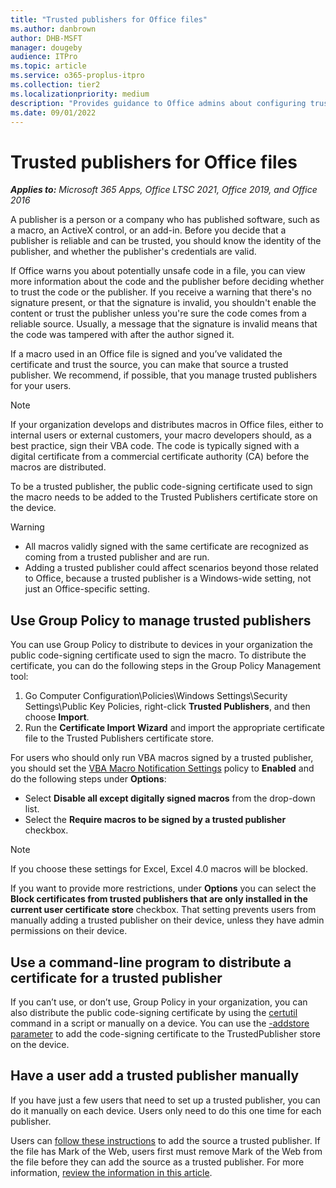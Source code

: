```yaml
---
title: "Trusted publishers for Office files"
ms.author: danbrown
author: DHB-MSFT
manager: dougeby
audience: ITPro
ms.topic: article
ms.service: o365-proplus-itpro
ms.collection: tier2
ms.localizationpriority: medium
description: "Provides guidance to Office admins about configuring trusted publishers for Office files."
ms.date: 09/01/2022
---
```


# Trusted publishers for Office files

***Applies to:*** *Microsoft 365 Apps, Office LTSC 2021, Office 2019, and Office 2016*

A publisher is a person or a company who has published software, such as a macro, an ActiveX control, or an add-in. Before you decide that a publisher is reliable and can be trusted, you should know the identity of the publisher, and whether the publisher's credentials are valid.

If Office warns you about potentially unsafe code in a file, you can view more information about the code and the publisher before deciding whether to trust the code or the publisher. If you receive a warning that there's no signature present, or that the signature is invalid, you shouldn't enable the content or trust the publisher unless you're sure the code comes from a reliable source. Usually, a message that the signature is invalid means that the code was tampered with after the author signed it.

If a macro used in an Office file is signed and you’ve validated the certificate and trust the source, you can make that source a trusted publisher. We recommend, if possible, that you manage trusted publishers for your users.

> [!NOTE]
> If your organization develops and distributes macros in Office files, either to internal users or external customers, your macro developers should, as a best practice, sign their VBA code. The code is typically signed with a digital certificate from a commercial certificate authority (CA) before the macros are distributed.

To be a trusted publisher, the public code-signing certificate used to sign the macro needs to be added to the Trusted Publishers certificate store on the device.

> [!WARNING]
> - All macros validly signed with the same certificate are recognized as coming from a trusted publisher and are run.
> - Adding a trusted publisher could affect scenarios beyond those related to Office, because a trusted publisher is a Windows-wide setting, not just an Office-specific setting.

## Use Group Policy to manage trusted publishers

You can use Group Policy to distribute to devices in your organization the public code-signing certificate used to sign the macro. To distribute the certificate, you can do the following steps in the Group Policy Management tool:

1. Go Computer Configuration\Policies\Windows Settings\Security Settings\Public Key Policies, right-click **Trusted Publishers**, and then choose **Import**.
2. Run the **Certificate Import Wizard** and import the appropriate certificate file to the Trusted Publishers certificate store.

For users who should only run VBA macros signed by a trusted publisher, you should set the [VBA Macro Notification Settings](internet-macros-blocked.md#vba-macro-notification-settings) policy to **Enabled** and do the following steps under **Options**:

- Select **Disable all except digitally signed macros** from the drop-down list.
- Select the **Require macros to be signed by a trusted publisher** checkbox.

> [!NOTE]
> If you choose these settings for Excel, Excel 4.0 macros will be blocked.

If you want to provide more restrictions, under **Options** you can select the **Block certificates from trusted publishers that are only installed in the current user certificate store** checkbox. That setting prevents users from manually adding a trusted publisher on their device, unless they have admin permissions on their device.

## Use a command-line program to distribute a certificate for a trusted publisher

If you can’t use, or don’t use, Group Policy in your organization, you can also distribute the public code-signing certificate by using the [certutil](/windows-server/administration/windows-commands/certutil) command in a script or manually on a device. You can use the [-addstore parameter](/windows-server/administration/windows-commands/certutil#-addstore) to add the code-signing certificate to the TrustedPublisher store on the device.

## Have a user add a trusted publisher manually

If you have just a few users that need to set up a trusted publisher, you can do it manually on each device. Users only need to do this one time for each publisher.

Users can [follow these instructions](https://support.microsoft.com/office/87b3d5a3-b68c-4023-87c4-7cc78a44d7ed) to add the source a trusted publisher. If the file has Mark of the Web, users first must remove Mark of the Web from the file before they can add the source as a trusted publisher. For more information, [review the information in this article](https://support.microsoft.com/topic/0952faa0-37e7-4316-b61d-5b5ed6024216).
